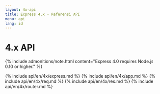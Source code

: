 ```yaml
---
layout: 4x-api
title: Express 4.x - Referensi API
menu: api
lang: id
---
```

<div id="api-doc" markdown="1">

  <h1>4.x API</h1>

  {% include admonitions/note.html content="Express 4.0 requires Node.js 0.10 or higher." %}

  {% include api/en/4x/express.md %}
  {% include api/en/4x/app.md %}
  {% include api/en/4x/req.md %}
  {% include api/en/4x/res.md %}
  {% include api/en/4x/router.md %}

</div>
